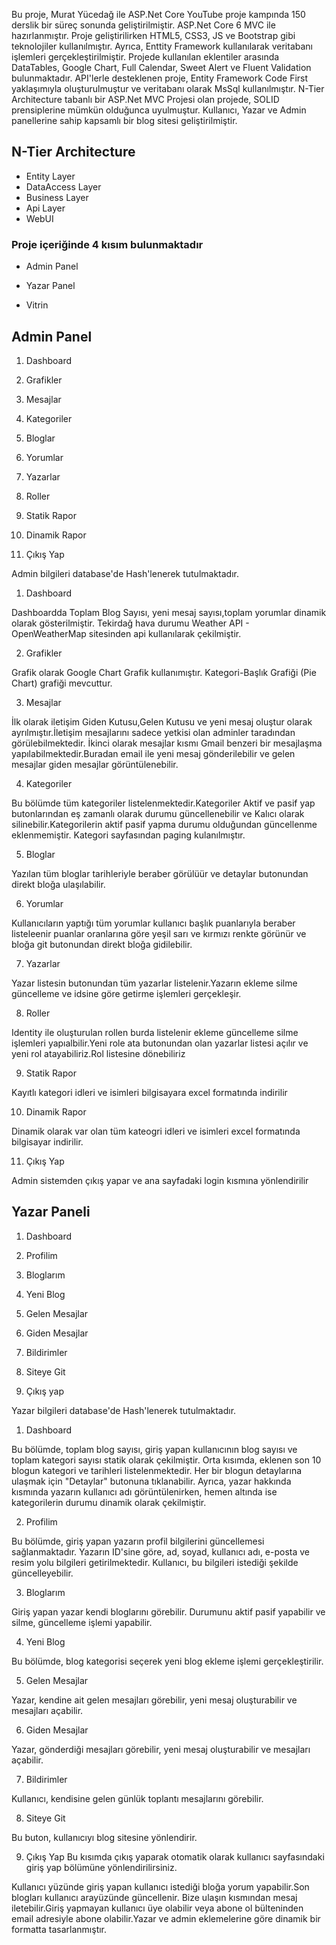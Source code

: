 Bu proje, Murat Yücedağ ile ASP.Net Core YouTube proje kampında 150 derslik bir süreç sonunda geliştirilmiştir. ASP.Net Core 6 MVC ile hazırlanmıştır. Proje geliştirilirken HTML5, CSS3, JS ve Bootstrap gibi teknolojiler kullanılmıştır. Ayrıca, Enttity Framework kullanılarak veritabanı işlemleri gerçekleştirilmiştir. Projede kullanılan eklentiler arasında DataTables, Google Chart, Full Calendar, Sweet Alert ve Fluent Validation bulunmaktadır. API'lerle desteklenen proje, Entity Framework Code First yaklaşımıyla oluşturulmuştur ve veritabanı olarak MsSql kullanılmıştır. N-Tier Architecture tabanlı bir ASP.Net MVC Projesi olan projede, SOLID prensiplerine mümkün olduğunca uyulmuştur. Kullanıcı, Yazar ve Admin panellerine sahip kapsamlı bir blog sitesi geliştirilmiştir.

## N-Tier Architecture
-	Entity Layer
-	DataAccess Layer
-	Business Layer
-	Api  Layer
-	WebUI
  
### Proje içeriğinde 4 kısım bulunmaktadır

-	Admin Panel
  
-	Yazar Panel
  
-	Vitrin
  
## Admin Panel

1. Dashboard

2. Grafikler
 
3. Mesajlar

4. Kategoriler

5. Bloglar

6. Yorumlar

7. Yazarlar

8. Roller

9. Statik Rapor

10. Dinamik Rapor

11. Çıkış Yap

Admin bilgileri database'de Hash'lenerek tutulmaktadır.

1. Dashboard
  
Dashboardda Toplam Blog Sayısı, yeni mesaj sayısı,toplam yorumlar dinamik olarak gösterilmiştir. Tekirdağ hava durumu Weather API - OpenWeatherMap sitesinden api  kullanılarak çekilmiştir.

2. Grafikler

Grafik olarak Google Chart Grafik kullanımıştır. Kategori-Başlık Grafiği (Pie Chart) grafiği mevcuttur.

3. Mesajlar

İlk olarak iletişim Giden Kutusu,Gelen Kutusu ve yeni mesaj oluştur olarak ayrılmıştır.İletişim mesajlarını sadece yetkisi olan adminler taradından görülebilmektedir. İkinci olarak mesajlar kısmı Gmail benzeri bir mesajlaşma yapılabilmektedir.Buradan email ile yeni mesaj gönderilebilir ve gelen mesajlar giden mesajlar görüntülenebilir.

4. Kategoriler

Bu bölümde tüm kategoriler listelenmektedir.Kategoriler Aktif ve pasif yap butonlarından eş zamanlı olarak durumu güncellenebilir ve Kalıcı olarak silinebilir.Kategorilerin aktif pasif yapma durumu olduğundan güncellenme eklenmemiştir. Kategori sayfasından paging kulanılmıştır.

5. Bloglar

Yazılan tüm bloglar tarihleriyle beraber görülüür ve detaylar butonundan direkt bloğa ulaşılabilir. 

6. Yorumlar

Kullanıcıların yaptığı tüm yorumlar kullanıcı başlık puanlarıyla beraber listeleenir puanlar oranlarına göre yeşil sarı ve kırmızı renkte görünür ve bloğa git butonundan direkt bloğa gidilebilir.

7. Yazarlar

Yazar listesin butonundan tüm yazarlar listelenir.Yazarın ekleme silme güncelleme ve idsine göre getirme işlemleri gerçekleşir.

8. Roller

Identity ile oluşturulan rollen burda listelenir ekleme güncelleme silme işlemleri yapıalbilir.Yeni role ata butonundan olan yazarlar listesi açılır ve yeni rol atayabiliriz.Rol listesine dönebiliriz

9. Statik Rapor

Kayıtlı kategori idleri ve isimleri bilgisayara excel formatında indirilir

10. Dinamik Rapor

Dinamik olarak var olan tüm kateogri idleri ve isimleri excel formatında bilgisayar indirilir.

11. Çıkış Yap

Admin sistemden çıkış yapar ve ana sayfadaki login kısmına yönlendirilir

## Yazar Paneli

1. Dashboard

2. Profilim	

3. Bloglarım	

4. Yeni Blog	

5. Gelen Mesajlar

6. Giden Mesajlar

7. Bildirimler

8. Siteye Git

9. Çıkış yap

Yazar bilgileri database'de Hash'lenerek tutulmaktadır.

1. Dashboard
   
Bu bölümde, toplam blog sayısı, giriş yapan kullanıcının blog sayısı ve toplam kategori sayısı statik olarak çekilmiştir. Orta kısımda, eklenen son 10 blogun kategori ve tarihleri listelenmektedir. Her bir blogun detaylarına ulaşmak için "Detaylar" butonuna tıklanabilir. Ayrıca, yazar hakkında kısmında yazarın kullanıcı adı görüntülenirken, hemen altında ise kategorilerin durumu dinamik olarak çekilmiştir.

2. Profilim

Bu bölümde, giriş yapan yazarın profil bilgilerini güncellemesi sağlanmaktadır. Yazarın ID'sine göre, ad, soyad, kullanıcı adı, e-posta ve resim yolu bilgileri getirilmektedir. Kullanıcı, bu bilgileri istediği şekilde güncelleyebilir.

3. Bloglarım

Giriş yapan yazar kendi bloglarını görebilir. Durumunu aktif pasif yapabilir ve silme, güncelleme işlemi yapabilir.

4. Yeni Blog

Bu bölümde, blog kategorisi seçerek yeni blog ekleme işlemi gerçekleştirilir.

5. Gelen Mesajlar

Yazar, kendine ait gelen mesajları görebilir, yeni mesaj oluşturabilir ve mesajları açabilir.

6. Giden Mesajlar

Yazar, gönderdiği mesajları görebilir, yeni mesaj oluşturabilir ve mesajları açabilir.

7. Bildirimler

Kullanıcı, kendisine gelen günlük toplantı mesajlarını görebilir.

8. Siteye Git

Bu buton, kullanıcıyı blog sitesine yönlendirir.

9. Çıkış Yap
Bu kısımda çıkış yaparak otomatik olarak kullanıcı sayfasındaki giriş yap bölümüne yönlendirilirsiniz.

Kullanıcı yüzünde giriş yapan kullanıcı istediği bloğa yorum yapabilir.Son blogları kullanıcı arayüzünde güncellenir. Bize ulaşın kısmından mesaj iletebilir.Giriş yapmayan kullanıcı üye olabilir veya abone ol bülteninden email adresiyle abone olabilir.Yazar ve admin eklemelerine göre dinamik bir formatta tasarlanmıştır.




